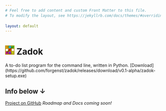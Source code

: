 ```yaml
---
# Feel free to add content and custom Front Matter to this file.
# To modify the layout, see https://jekyllrb.com/docs/themes/#overriding-theme-defaults

layout: default
---
```

<h1><img src="zadok.svg" width="30">&nbsp;Zadok</h1>
A to-do list program for the command line, written in Python.
[Download](https://github.com/forgenst/zadok/releases/download/v0.1-alpha/zadok-setup.exe)

## Info below ↓
[Project on GitHub](https://github.com/forgenst/zadok)
*Roadmap and Docs coming soon!*
